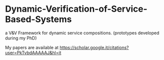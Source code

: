 # Dynamic-Verification-of-Service-Based-Systems
a V&amp;V Framework for dynamic service compositions. (prototypes developed during my PhD)

My papers are available at https://scholar.google.it/citations?user=PkTvbdAAAAAJ&hl=it
